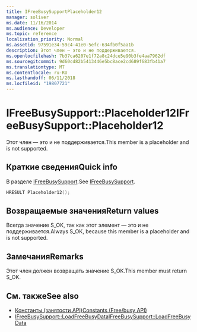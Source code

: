 ```yaml
---
title: IFreeBusySupportPlaceholder12
manager: soliver
ms.date: 11/16/2014
ms.audience: Developer
ms.topic: reference
localization_priority: Normal
ms.assetid: 97591e34-59c4-41e0-5efc-634fb0f5aa1b
description: Этот член — это и не поддерживается.
ms.openlocfilehash: 7b37ca6207e1f72a8c24dce5e90b3fe4aa7962df
ms.sourcegitcommit: 9d60cd82b5413446e5bc8ace2cd689f683fb41a7
ms.translationtype: MT
ms.contentlocale: ru-RU
ms.lasthandoff: 06/11/2018
ms.locfileid: "19807721"
---
```

# <a name="ifreebusysupportplaceholder12"></a><span data-ttu-id="eabab-103">IFreeBusySupport::Placeholder12</span><span class="sxs-lookup"><span data-stu-id="eabab-103">IFreeBusySupport::Placeholder12</span></span>

<span data-ttu-id="eabab-104">Этот член — это и не поддерживается.</span><span class="sxs-lookup"><span data-stu-id="eabab-104">This member is a placeholder and is not supported.</span></span>
  
## <a name="quick-info"></a><span data-ttu-id="eabab-105">Краткие сведения</span><span class="sxs-lookup"><span data-stu-id="eabab-105">Quick info</span></span>

<span data-ttu-id="eabab-106">В разделе [IFreeBusySupport](ifreebusysupport.md).</span><span class="sxs-lookup"><span data-stu-id="eabab-106">See [IFreeBusySupport](ifreebusysupport.md).</span></span>
  
```cpp
HRESULT Placeholder12();
```

## <a name="return-values"></a><span data-ttu-id="eabab-107">Возвращаемые значения</span><span class="sxs-lookup"><span data-stu-id="eabab-107">Return values</span></span>

<span data-ttu-id="eabab-108">Всегда значение S_OK, так как этот элемент — это и не поддерживается.</span><span class="sxs-lookup"><span data-stu-id="eabab-108">Always S_OK, because this member is a placeholder and is not supported.</span></span>
  
## <a name="remarks"></a><span data-ttu-id="eabab-109">Замечания</span><span class="sxs-lookup"><span data-stu-id="eabab-109">Remarks</span></span>

<span data-ttu-id="eabab-110">Этот член должен возвращать значение S_OK.</span><span class="sxs-lookup"><span data-stu-id="eabab-110">This member must return S_OK.</span></span>
  
## <a name="see-also"></a><span data-ttu-id="eabab-111">См. также</span><span class="sxs-lookup"><span data-stu-id="eabab-111">See also</span></span>

- [<span data-ttu-id="eabab-112">Константы (занятости API)</span><span class="sxs-lookup"><span data-stu-id="eabab-112">Constants (Free/busy API)</span></span>](constants-free-busy-api.md)
- [<span data-ttu-id="eabab-113">IFreeBusySupport::LoadFreeBusyData</span><span class="sxs-lookup"><span data-stu-id="eabab-113">IFreeBusySupport::LoadFreeBusyData</span></span>](ifreebusysupport-loadfreebusydata.md)

